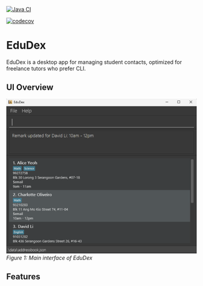 [![Java CI](https://github.com/AY2526S1-CS2103T-T12-1/tp/actions/workflows/gradle.yml/badge.svg)](https://github.com/AY2526S1-CS2103T-T12-1/tp/actions/workflows/gradle.yml)

[![codecov](https://codecov.io/gh/AY2526S1-CS2103T-T12-1/tp/graph/badge.svg?token=WZG6OQDM4M)](https://codecov.io/gh/AY2526S1-CS2103T-T12-1/tp)

# EduDex

EduDex is a desktop app for managing student contacts, optimized for freelance tutors who prefer CLI.

## UI Overview

![EduDex Interface](docs/images/Ui.png)
*Figure 1: Main interface of EduDex*

## Features
